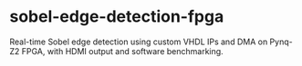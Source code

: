 # sobel-edge-detection-fpga
Real-time Sobel edge detection using custom VHDL IPs and DMA on Pynq-Z2 FPGA, with HDMI output and software benchmarking.

